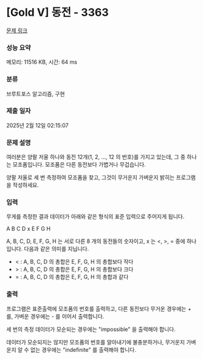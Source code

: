 # [Gold V] 동전 - 3363 

[문제 링크](https://www.acmicpc.net/problem/3363) 

### 성능 요약

메모리: 11516 KB, 시간: 64 ms

### 분류

브루트포스 알고리즘, 구현

### 제출 일자

2025년 2월 12일 02:15:07

### 문제 설명

<p>여러분은 양팔 저울 하나와 동전 12개(1, 2, ..., 12 의 번호)를 가지고 있는데, 그 중 하나는 모조품입니다. 모조품은 다른 동전보다 가볍거나 무겁습니다. </p>

<p>양팔 저울로 세 번 측정하여 모조품을 찾고,  그것이 무거운지 가벼운지 밝히는 프로그램을 작성하세요.</p>

### 입력 

 <p>무게를 측정한 결과 데이터가 아래와 같은 형식의 표준 입력으로 주어지게 됩니다.</p>

<p>A B C D x E F G H</p>

<p>A, B, C, D, E, F, G, H 는 서로 다른 8 개의 동전들의 숫자이고, x 는 <, >, =  중에 하나입니다. 다음과 같은 의미를 지닙니다.</p>

<ul>
	<li>< : A, B, C, D 의 총합은 E, F, G, H 의 총합보다 작다</li>
	<li>> : A, B, C, D 의 총합은 E, F, G, H 의 총합보다 크다</li>
	<li>= : A, B, C, D 의 총합은 E, F, G, H 의 총합과 같다</li>
</ul>

### 출력 

 <p>프로그램은 표준출력에 모조품의 번호를 출력하고, 다른 동전보다 무거운 경우에는 + 를, 가벼운 경우에는 - 를 이어서 출력합니다.</p>

<p>세 번의 측정 데이터가 모순되는 경우에는 "impossible" 을 출력해야 합니다.</p>

<p>데이터가 모순되지는 않지만 모조품의 번호를 알아내기에 불충분하거나, 무거운지 가벼운지 알 수 없는 경우에는 "indefinite" 를 출력해야 합니다.</p>

